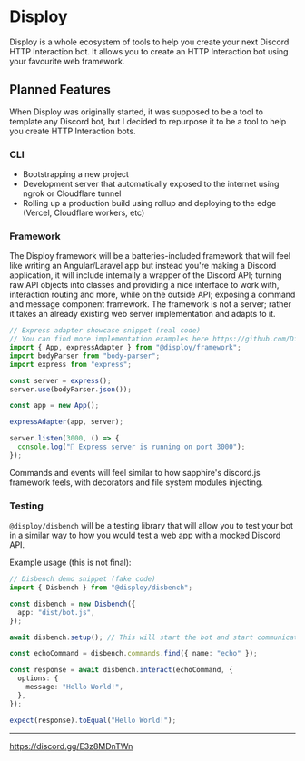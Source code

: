 # Disploy

Disploy is a whole ecosystem of tools to help you create your next Discord HTTP Interaction bot. It allows you to create an HTTP Interaction bot using your favourite web framework.

## Planned Features

When Disploy was originally started, it was supposed to be a tool to template any Discord bot, but I decided to repurpose it to be a tool to help you create HTTP Interaction bots.

### CLI

- Bootstrapping a new project
- Development server that automatically exposed to the internet using ngrok or Cloudflare tunnel
- Rolling up a production build using rollup and deploying to the edge (Vercel, Cloudflare workers, etc)

### Framework

The Disploy framework will be a batteries-included framework that will feel like writing an Angular/Laravel app but instead you're making a Discord application, it will include internally a wrapper of the Discord API; turning raw API objects into classes and providing a nice interface to work with, interaction routing and more, while on the outside API; exposing a command and message component framework. The framework is not a server; rather it takes an already existing web server implementation and adapts to it.

```ts
// Express adapter showcase snippet (real code)
// You can find more implementation examples here https://github.com/Disploy/disploy/tree/main/apps/example#implementations
import { App, expressAdapter } from "@disploy/framework";
import bodyParser from "body-parser";
import express from "express";

const server = express();
server.use(bodyParser.json());

const app = new App();

expressAdapter(app, server);

server.listen(3000, () => {
  console.log("🚀 Express server is running on port 3000");
});
```

Commands and events will feel similar to how sapphire's discord.js framework feels, with decorators and file system modules injecting.

### Testing

`@disploy/disbench` will be a testing library that will allow you to test your bot in a similar way to how you would test a web app with a mocked Discord API.

Example usage (this is not final):

```ts
// Disbench demo snippet (fake code)
import { Disbench } from "@disploy/disbench";

const disbench = new Disbench({
  app: "dist/bot.js",
});

await disbench.setup(); // This will start the bot and start communicating with the framework to "deploy" commands to the mocked API

const echoCommand = disbench.commands.find({ name: "echo" });

const response = await disbench.interact(echoCommand, {
  options: {
    message: "Hello World!",
  },
});

expect(response).toEqual("Hello World!");
```

---

https://discord.gg/E3z8MDnTWn
